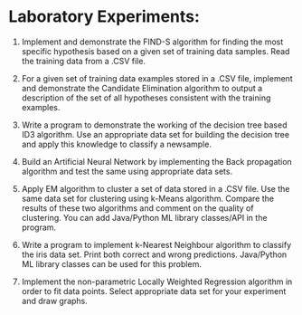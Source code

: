 # Laboratory Experiments:

1. Implement and demonstrate the FIND-S algorithm for finding the most specific hypothesis based on a given set of training data samples. Read the training data from a .CSV file.

2. For a given set of training data examples stored in a .CSV file, implement and demonstrate the Candidate Elimination algorithm to output a description of the set of all hypotheses consistent with the training examples.

3. Write a program to demonstrate the working of the decision tree based ID3 algorithm. Use an appropriate data set for building the decision tree and apply this knowledge to classify a newsample.

4. Build an Artificial Neural Network by implementing the Back propagation algorithm and test the same using appropriate data sets.

5. Apply EM algorithm to cluster a set of data stored in a .CSV file. Use the same data set for clustering using k-Means algorithm. Compare the results of these two algorithms and comment on the quality of clustering. You can add Java/Python ML library classes/API in the program.

6. Write a program to implement k-Nearest Neighbour algorithm to classify the iris data set. Print both correct and wrong predictions. Java/Python ML library classes can be used for this
problem.

7. Implement the non-parametric Locally Weighted Regression algorithm in order to fit data points. Select appropriate data set for your experiment and draw graphs.
